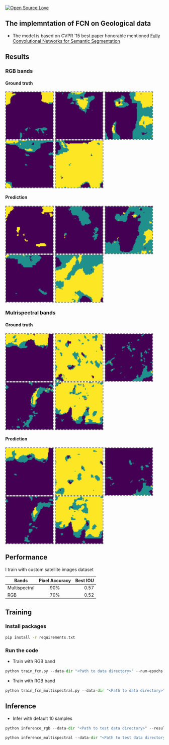 [![Open Source Love](https://badges.frapsoft.com/os/v1/open-source-150x25.png?v=103)](https://github.com/ellerbrock/open-source-badges/)

## The implemntation of FCN on Geological data

- The model is based on CVPR '15 best paper honorable mentioned [Fully Convolutional Networks for Semantic Segmentation](https://arxiv.org/abs/1411.4038)

## Results
### RGB bands
#### Ground truth
<p float="left">
  <img align='center' style="border-color:gray;border-width:2px;border-style:dashed"   src='Test_data/results/32N-26E-224N_24_10/target.png' padding='5px' height="150px"></img>
  <img align='center' style="border-color:gray;border-width:2px;border-style:dashed"   src='Test_data/results/32N-26E-224N_31_07/target.png' padding='5px' height="150px"></img>
  <img align='center' style="border-color:gray;border-width:2px;border-style:dashed"   src='Test_data/results/32N-26E-224N_35_15/target.png' padding='5px' height="150px"></img>
  <img align='center' style="border-color:gray;border-width:2px;border-style:dashed"   src='Test_data/results/32N-26E-224N_36_30/target.png' padding='5px' height="150px"></img>
  <img align='center' style="border-color:gray;border-width:2px;border-style:dashed"   src='Test_data/results/32N-26E-224N_37_37/target.png' padding='5px' height="150px"></img>
</p>


#### Prediction
<p float="left">
  <img align='center' style="border-color:gray;border-width:2px;border-style:dashed"   src='Test_data/results/32N-26E-224N_24_10/prediction.png' padding='5px' height="150px"></img>
  <img align='center' style="border-color:gray;border-width:2px;border-style:dashed"   src='Test_data/results/32N-26E-224N_31_07/prediction.png' padding='5px' height="150px"></img>
  <img align='center' style="border-color:gray;border-width:2px;border-style:dashed"   src='Test_data/results/32N-26E-224N_35_15/prediction.png' padding='5px' height="150px"></img>
  <img align='center' style="border-color:gray;border-width:2px;border-style:dashed"   src='Test_data/results/32N-26E-224N_36_30/prediction.png' padding='5px' height="150px"></img>
  <img align='center' style="border-color:gray;border-width:2px;border-style:dashed"   src='Test_data/results/32N-26E-224N_37_37/prediction.png' padding='5px' height="150px"></img>
</p>

### Mulrispectral bands
#### Ground truth
<p float="left">
  <img align='center' style="border-color:gray;border-width:2px;border-style:dashed"   src='Test_data/results_multispectral/32N-26E-224N_16_34/target.png' padding='5px' height="150px"></img>
  <img align='center' style="border-color:gray;border-width:2px;border-style:dashed"   src='Test_data/results_multispectral/32N-26E-224N_18_12/target.png' padding='5px' height="150px"></img>
  <img align='center' style="border-color:gray;border-width:2px;border-style:dashed"   src='Test_data/results_multispectral/32N-26E-224N_21_07/target.png' padding='5px' height="150px"></img>
  <img align='center' style="border-color:gray;border-width:2px;border-style:dashed"   src='Test_data/results_multispectral/32N-26E-224N_26_14/target.png' padding='5px' height="150px"></img>
  <img align='center' style="border-color:gray;border-width:2px;border-style:dashed"   src='Test_data/results_multispectral/32N-26E-224N_27_35/target.png' padding='5px' height="150px"></img>
</p>


#### Prediction
<p float="left">
  <img align='center' style="border-color:gray;border-width:2px;border-style:dashed"   src='Test_data/results_multispectral/32N-26E-224N_16_34/prediction.png' padding='5px' height="150px"></img>
  <img align='center' style="border-color:gray;border-width:2px;border-style:dashed"   src='Test_data/results_multispectral/32N-26E-224N_18_12/prediction.png' padding='5px' height="150px"></img>
  <img align='center' style="border-color:gray;border-width:2px;border-style:dashed"   src='Test_data/results_multispectral/32N-26E-224N_21_07/prediction.png' padding='5px' height="150px"></img>
  <img align='center' style="border-color:gray;border-width:2px;border-style:dashed"   src='Test_data/results_multispectral/32N-26E-224N_26_14/prediction.png' padding='5px' height="150px"></img>
  <img align='center' style="border-color:gray;border-width:2px;border-style:dashed"   src='Test_data/results_multispectral/32N-26E-224N_27_35/prediction.png' padding='5px' height="150px"></img>
</p>


## Performance

I train with custom satellite images dataset

|    Bands    | Pixel Accuracy|Best IOU|
|-------------|:-------------:|-------:|
|Multispectral|      90%      |  0.57  |
|     RGB     |      70%      |  0.52  |

## Training

### Install packages
```bash
pip install -r requirements.txt
```

### Run the code
- Train with RGB band

```python
python train_fcn.py --data-dir "<Path to data directory>" --num-epochs 50 --use-pretrained False --checkpoint-dir "<Path to checkpoint directory if pretrained is true>"
```

- Train with RGB band

```python
python train_fcn_multispectral.py --data-dir "<Path to data directory>" --num-epochs 50 --use-pretrained False --checkpoint-dir "<Path to checkpoint directory if pretrained is true>"
```

## Inference
- Infer with default 10 samples

```python
python inference_rgb --data-dir "<Path to test data directory>" --results-dir "<Path to result directory>" --test-count 10 --checkpoint-dir "<Path to checkpoint directory if pretrained is true>"
```

```python
python inference_multispectral --data-dir "<Path to test data directory>" --results-dir "<Path to result directory>" --test-count 10 --checkpoint-dir "<Path to checkpoint directory if pretrained is true>"
```